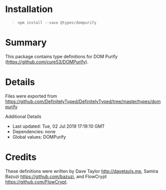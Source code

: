 # Installation
> `npm install --save @types/dompurify`

# Summary
This package contains type definitions for DOM Purify (https://github.com/cure53/DOMPurify).

# Details
Files were exported from https://github.com/DefinitelyTyped/DefinitelyTyped/tree/master/types/dompurify

Additional Details
 * Last updated: Tue, 02 Jul 2019 17:19:10 GMT
 * Dependencies: none
 * Global values: DOMPurify

# Credits
These definitions were written by Dave Taylor <http://davetayls.me>, Samira Bazuzi <https://github.com/bazuzi>, and FlowCrypt <https://github.com/FlowCrypt>.
